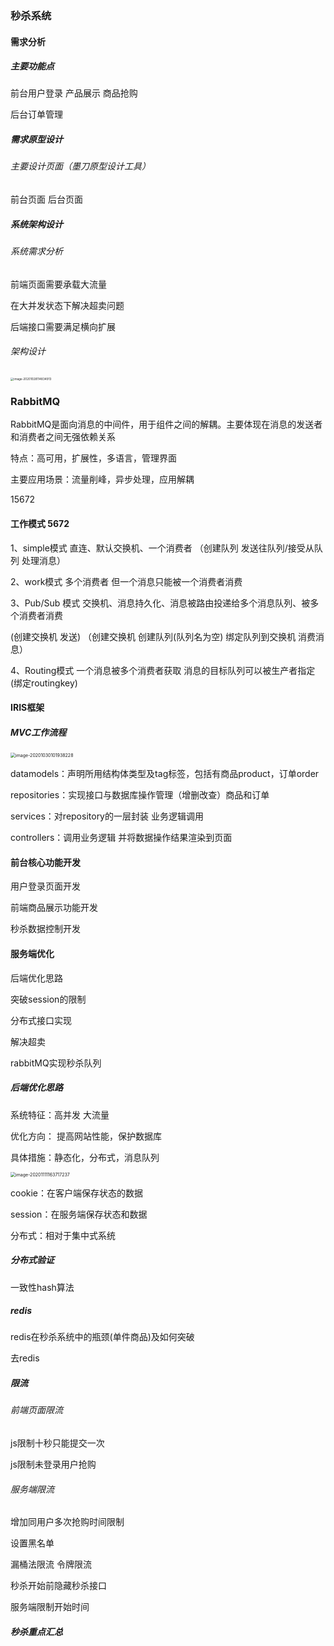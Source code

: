### 秒杀系统

#### 需求分析

##### 主要功能点

前台用户登录 产品展示 商品抢购

后台订单管理

##### 需求原型设计

###### 主要设计页面（墨刀原型设计工具）

前台页面 后台页面

##### 系统架构设计

###### 系统需求分析

前端页面需要承载大流量

在大并发状态下解决超卖问题

后端接口需要满足横向扩展

###### 架构设计

<img src="C:\Users\seven\AppData\Roaming\Typora\typora-user-images\image-20201028114834913.png" alt="image-20201028114834913" style="zoom: 33%;" />







### RabbitMQ

RabbitMQ是面向消息的中间件，用于组件之间的解耦。主要体现在消息的发送者和消费者之间无强依赖关系

特点：高可用，扩展性，多语言，管理界面

主要应用场景：流量削峰，异步处理，应用解耦

15672

#### 工作模式 5672

1、simple模式 			  直连、默认交换机、一个消费者 （创建队列   发送往队列/接受从队列   处理消息）

2、work模式  				多个消费者 但一个消息只能被一个消费者消费

3、Pub/Sub 模式  		交换机、消息持久化、消息被路由投递给多个消息队列、被多个消费者消费

(创建交换机   发送) （创建交换机 创建队列(队列名为空)  绑定队列到交换机  消费消息）

4、Routing模式 	         一个消息被多个消费者获取 消息的目标队列可以被生产者指定(绑定routingkey)



#### IRIS框架

##### MVC工作流程

<img src="C:\Users\seven\AppData\Roaming\Typora\typora-user-images\image-20201030101938228.png" alt="image-20201030101938228" style="zoom:50%;" />



datamodels：声明所用结构体类型及tag标签，包括有商品product，订单order

repositories：实现接口与数据库操作管理（增删改查）商品和订单

services：对repository的一层封装 业务逻辑调用

controllers：调用业务逻辑 并将数据操作结果渲染到页面



#### 前台核心功能开发

用户登录页面开发



前端商品展示功能开发



秒杀数据控制开发



#### 服务端优化

后端优化思路

突破session的限制

分布式接口实现

解决超卖

rabbitMQ实现秒杀队列



##### 后端优化思路

系统特征：高并发 大流量

优化方向： 提高网站性能，保护数据库

具体措施：静态化，分布式，消息队列

<img src="C:\Users\seven\AppData\Roaming\Typora\typora-user-images\image-20201111163717237.png" alt="image-20201111163717237" style="zoom:50%;" />

cookie：在客户端保存状态的数据

session：在服务端保存状态和数据



分布式：相对于集中式系统 



##### 分布式验证

一致性hash算法



##### redis

redis在秒杀系统中的瓶颈(单件商品)及如何突破

去redis 





##### 限流

###### 前端页面限流

js限制十秒只能提交一次

js限制未登录用户抢购

###### 服务端限流

增加同用户多次抢购时间限制

设置黑名单

漏桶法限流 令牌限流

秒杀开始前隐藏秒杀接口

服务端限制开始时间



##### 秒杀重点汇总


